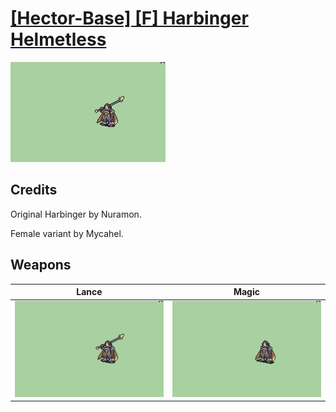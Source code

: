 # [\[Hector-Base\] \[F\] Harbinger Helmetless](./)

<img src="./2.%20Lance/Lance_000.png" alt="[Hector-Base] [F] Harbinger Helmetless standing" />

## Credits

Original Harbinger by Nuramon.

Female variant by Mycahel.

## Weapons


|Lance |Magic |
|  :---: | :---: |
| <img alt="Lance animation" src="./2.%20Lance/Lance.gif" /> | <img alt="Magic animation" src="./6.%20Magic/Magic.gif" /> |
